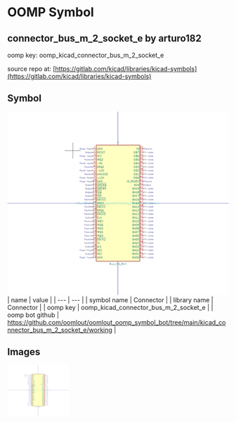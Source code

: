# OOMP Symbol  
## connector_bus_m_2_socket_e  by arturo182  
  
oomp key: oomp_kicad_connector_bus_m_2_socket_e  
  
source repo at: [https://gitlab.com/kicad/libraries/kicad-symbols](https://gitlab.com/kicad/libraries/kicad-symbols)  
## Symbol  
  
[![working.png](working_600.png)](working.png)  
| name | value | 
| --- | --- | 
| symbol name | Connector | 
| library name | Connector | 
| oomp key | oomp_kicad_connector_bus_m_2_socket_e | 
| oomp bot github | https://github.com/oomlout/oomlout_oomp_symbol_bot/tree/main/kicad_connector_bus_m_2_socket_e/working | 
## Images  
  
[![working.png](working_140.png)](working.png)  
